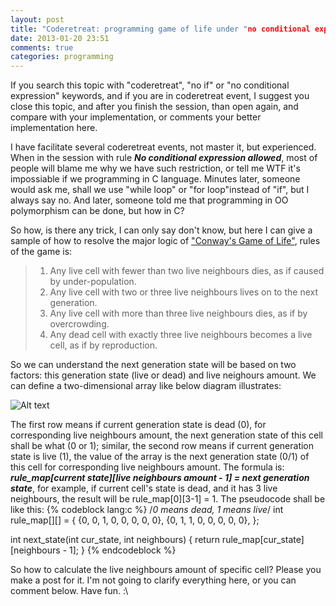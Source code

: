 ```yaml
---
layout: post
title: "Coderetreat: programming game of life under "no conditional expression" restriction"
date: 2013-01-20 23:51
comments: true
categories: programming
---
```

If you search this topic with "coderetreat", "no if" or "no conditional expression" keywords, and if you are in coderetreat event, I suggest you close this topic, and after you finish the session, than open again, and compare with your implementation, or comments your better implementation here.

I have facilitate several coderetreat events, not master it, but experienced. When in the session with rule ***No conditional expression allowed***, most of people will blame me why we have such restriction, or tell me WTF it's impossiable if we programming in C language. Minutes later, someone would ask me, shall we use "while loop" or "for loop"instead of "if", but I always say no. And later, someone told me that programming in OO polymorphism can be done, but how in C?

So how, is there any trick, I can only say don't know, but here I can give a sample of how to resolve the major logic of ["Conway's Game of Life"](http://en.wikipedia.org/wiki/Conway%27s_Game_of_Life "Game of Life"), rules of the game is:
 
 > 1. Any live cell with fewer than two live neighbours dies, as if caused by under-population.
 > 2. Any live cell with two or three live neighbours lives on to the next generation.
 > 3. Any live cell with more than three live neighbours dies, as if by overcrowding.
 > 4. Any dead cell with exactly three live neighbours becomes a live cell, as if by reproduction.
 
 So we can understand the next generation state will be based on two factors: this generation state (live or dead) and live neighours amount. We can define a two-dimensional array like below diagram illustrates:
 
 ![Alt text](/images/2013-01-20/rule_map.png "Rule Map")
 
The first row means if current generation state is dead (0), for corresponding live neighbours amount, the next generation state of this cell shall be what (0 or 1); similar, the second row means if current generation state is live (1), the value of the array is the next generation state (0/1) of this cell for corresponding live neighbours amount. The formula is: _**rule_map[current state][live neighbours amount - 1] = next generation state**_, for example, if current cell's state is dead, and it has 3 live neighbours, the result will be rule_map[0][3-1] = 1. The pseudocode shall be like this:
 {% codeblock lang:c %}
 /*0 means dead, 1 means live*/
 int rule_map[][] = {
     {0, 0, 1, 0, 0, 0, 0, 0},
     {0, 1, 1, 0, 0, 0, 0, 0},
 };
 
 int next_state(int cur_state, int neighbours)
 {
     return rule_map[cur_state][neighbours - 1];
 }
 {% endcodeblock %}


So how to calculate the live neighbours amount of specific cell? Please you make a post for it. I'm not going to clarify everything here, or you can comment below. Have fun. :\
